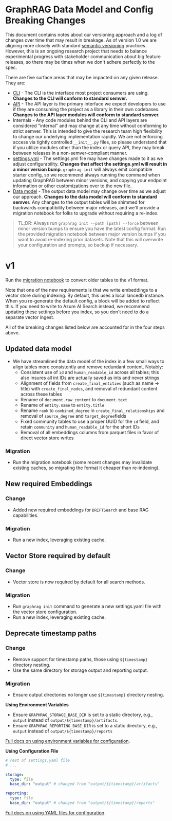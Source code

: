 # GraphRAG Data Model and Config Breaking Changes

This document contains notes about our versioning approach and a log of changes over time that may result in breakage. As of version 1.0 we are aligning more closely with standard [semantic versioning](https://semver.org/) practices. However, this is an ongoing research project that needs to balance experimental progress with stakeholder communication about big feature releases, so there may be times when we don't adhere perfectly to the spec.

There are five surface areas that may be impacted on any given release. They are:

- [CLI](https://microsoft.github.io/graphrag/cli/) - The CLI is the interface most project consumers are using. **Changes to the CLI will conform to standard semver.**
- [API](https://github.com/microsoft/graphrag/tree/main/graphrag/api) - The API layer is the primary interface we expect developers to use if they are consuming the project as a library in their own codebases. **Changes to the API layer modules will conform to standard semver.**
- Internals - Any code modules behind the CLI and API layers are considered "internal" and may change at any time without conforming to strict semver. This is intended to give the research team high flexibility to change our underlying implementation rapidly. We are not enforcing access via tightly controlled `__init__.py` files, so please understand that if you utilize modules other than the index or query API, they may break between releases in a non-semver-compliant manner.
- [settings.yml](https://microsoft.github.io/graphrag/config/yaml/) - The settings.yml file may have changes made to it as we adjust configurability. **Changes that affect the settings.yml will result in a minor version bump**. `graphrag init` will always emit compatible starter config, so we recommend always running the command when updating GraphRAG between minor versions, and copying your endpoint information or other customizations over to the new file.
- [Data model](https://microsoft.github.io/graphrag/index/outputs/) - The output data model may change over time as we adjust our approach. **Changes to the data model will conform to standard semver.** Any changes to the output tables will be shimmed for backwards compatibility between major releases, and we'll provide a migration notebook for folks to upgrade without requiring a re-index.

> TL;DR: Always run `graphrag init --path [path] --force` between minor version bumps to ensure you have the latest config format. Run the provided migration notebook between major version bumps if you want to avoid re-indexing prior datasets. Note that this will overwrite your configuration and prompts, so backup if necessary.

# v1

Run the [migration notebook](./docs/examples_notebooks/index_migration.ipynb) to convert older tables to the v1 format.

Note that one of the new requirements is that we write embeddings to a vector store during indexing. By default, this uses a local lancedb instance. When you re-generate the default config, a block will be added to reflect this. If you need to write to Azure AI Search instead, we recommend updating these settings before you index, so you don't need to do a separate vector ingest.

All of the breaking changes listed below are accounted for in the four steps above.

## Updated data model

- We have streamlined the data model of the index in a few small ways to align tables more consistently and remove redundant content. Notably:
    - Consistent use of `id` and `human_readable_id` across all tables; this also insures all int IDs are actually saved as ints and never strings
    - Alignment of fields from `create_final_entities` (such as name -> title) with `create_final_nodes`, and removal of redundant content across these tables
    - Rename of `document.raw_content` to `document.text`
    - Rename of `entity.name` to `entity.title`
    - Rename `rank` to `combined_degree` in `create_final_relationships` and removal of `source_degree` and `target_degree`fields
    - Fixed community tables to use a proper UUID for the `id` field, and retain `community` and `human_readable_id` for the short IDs
    - Removal of all embeddings columns from parquet files in favor of direct vector store writes

### Migration

- Run the migration notebook (some recent changes may invalidate existing caches, so migrating the format it cheaper than re-indexing).

## New required Embeddings

### Change

- Added new required embeddings for `DRIFTSearch` and base RAG capabilities.

### Migration

- Run a new index, leveraging existing cache.

## Vector Store required by default

### Change

- Vector store is now required by default for all search methods.

### Migration

- Run `graphrag init` command to generate a new settings.yaml file with the vector store configuration.
- Run a new index, leveraging existing cache.

## Deprecate timestamp paths

### Change

- Remove support for timestamp paths, those using `${timestamp}` directory nesting.
- Use the same directory for storage output and reporting output.

### Migration

- Ensure output directories no longer use `${timestamp}` directory nesting.

**Using Environment Variables**

- Ensure `GRAPHRAG_STORAGE_BASE_DIR` is set to a static directory, e.g., `output` instead of `output/${timestamp}/artifacts`.
- Ensure `GRAPHRAG_REPORTING_BASE_DIR` is set to a static directory, e.g., `output` instead of `output/${timestamp}/reports`

[Full docs on using environment variables for configuration](https://microsoft.github.io/graphrag/config/env_vars/).

**Using Configuration File**

```yaml
# rest of settings.yaml file
# ...

storage:
  type: file
  base_dir: "output" # changed from "output/${timestamp}/artifacts"

reporting:
  type: file
  base_dir: "output" # changed from "output/${timestamp}/reports"
```

[Full docs on using YAML files for configuration](https://microsoft.github.io/graphrag/config/yaml/).
